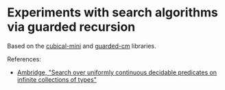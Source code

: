 # Experiments with search algorithms via guarded recursion

Based on the [cubical-mini](https://github.com/cmcmA20/cubical-mini/) and [guarded-cm](https://github.com/clayrat/guarded-cm/) libraries.

References:

* [Ambridge, "Search over uniformly continuous decidable predicates on infinite collections of types"](https://www.cs.bham.ac.uk/~txw467/tychonoff/)
